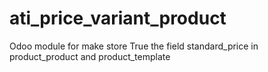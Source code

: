 # ati_price_variant_product
Odoo module for make store True the field standard_price in product_product and product_template
